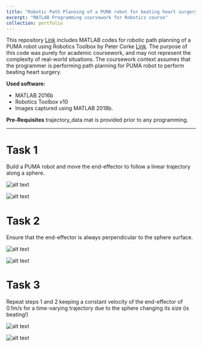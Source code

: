 ```yaml
---
title: "Robotic Path Planning of a PUMA robot for beating heart surgery"
excerpt: "MATLAB Programming coursework for Robotics course"
collection: portfolio
---
```


This repository [Link](https://github.com/changh95/MATLAB-Robot-Path-Planning) includes MATLAB codes for robotic path planning of a PUMA robot using Robotics Toolbox by Peter Corke [Link](http://petercorke.com/wordpress/toolboxes/robotics-toolbox). The purpose of this code was purely for academic coursework, and may not represent the complexity of real-world situations. The coursework context assumes that the programmer is performing path planning for PUMA robot to perform beating heart surgery.

**Used software:**
* MATLAB 2016b
* Robotics Toolbox v10
* Images captured using MATLAB 2018b.

**Pre-Requisites**
trajectory_data.mat is provided prior to any programming.

-----------------

Task 1
====
Build a PUMA robot and move the end-effector to follow a linear trajectory along a sphere.

![alt text](https://github.com/changh95/MATLAB-Robot-Path-Planning/blob/master/1.png?raw=true)

![alt text](https://github.com/changh95/MATLAB-Robot-Path-Planning/blob/master/1_2.png?raw=true)

Task 2
====
Ensure that the end-effector is always perpendicular to the sphere surface.

![alt text](https://github.com/changh95/MATLAB-Robot-Path-Planning/blob/master/2.png?raw=true)

![alt text](https://github.com/changh95/MATLAB-Robot-Path-Planning/blob/master/2_2.png?raw=true)

Task 3
====
Repeat steps 1 and 2 keeping a constant velocity of the end-effector of 0.1m/s for a time-varying trajectory due to the sphere changing its size (is beating!)

![alt text](https://github.com/changh95/MATLAB-Robot-Path-Planning/blob/master/3.png?raw=true)

![alt text](https://github.com/changh95/MATLAB-Robot-Path-Planning/blob/master/3_2.png?raw=true)
